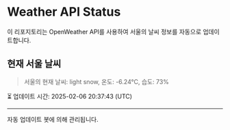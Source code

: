 
# Weather API Status

이 리포지토리는 OpenWeather API를 사용하여 서울의 날씨 정보를 자동으로 업데이트합니다.

## 현재 서울 날씨
> 서울의 현재 날씨: light snow, 온도: -6.24°C, 습도: 73%

⏳ 업데이트 시간: 2025-02-06 20:37:43 (UTC)

---
자동 업데이트 봇에 의해 관리됩니다.
